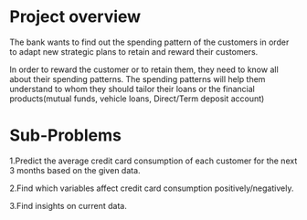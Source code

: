 # Project overview

The bank wants to find out the spending pattern of the customers in order to adapt new strategic plans to retain and reward their customers.

In order to reward the customer or to retain them, they need to know all about their spending patterns. The spending patterns will help them understand to whom they should tailor their loans or the financial products(mutual funds, vehicle loans, Direct/Term deposit account)

# Sub-Problems

  1.Predict the average credit card consumption of each customer for the next 3 months based on the given data.

  2.Find which variables affect credit card consumption positively/negatively.
  
  3.Find insights on current data.

